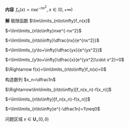 **内容**
$\,f_n(x)=nxe^{-nx^2},\;x\in(0,+\infty)$

**解**
极限函数
$\lim\limits_{n\to\infty}f_n(x)$

$=\lim\limits_{n\to\infty}nxe^{-nx^2}$

$=\lim\limits_{n\to\infty}\dfrac{nx}{e^{nx^2}}$

$=\lim\limits_{y\to+\infty}\dfrac{yx}{e^{yx^2}}$

$=\lim\limits_{y\to+\infty}\dfrac{x}{e^{yx^2}\cdot x^2}=0$

$\Rightarrow f(x)=\lim\limits_{n\to\infty}f_n(x)=0$


构造数列
$x_n=\dfrac1n$

$\Rightarrow\lim\limits_{n\to\infty}[f_n(x_n)-f(x_n)]$

$=\lim\limits_{n\to\infty}[f_n(x_n)-f(x_n)]$

$=\lim\limits_{n\to\infty}e^{-\dfrac1n}=1\neq0$

问题区域
$x\in\mathbf{U}_+(0,\delta)$

